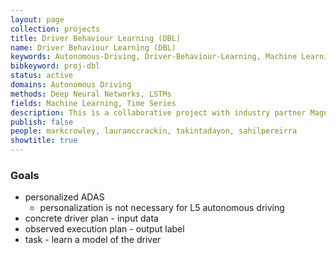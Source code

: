 ```yaml
---
layout: page
collection: projects
title: Driver Behaviour Learning (DBL)
name: Driver Behaviour Learning (DBL)
keywords: Autonomous-Driving, Driver-Behaviour-Learning, Machine Learning, Vision, Control
bibkeyword: proj-dbl
status: active
domains: Autonomous Driving
methods: Deep Neural Networks, LSTMs
fields: Machine Learning, Time Series
description: This is a collaborative project with industry partner Magna International to collect real world data about human driving behaviour in order to enable training of accurate predictive models of human driving for modern ADAS.
publish: false
people: markcrowley, lauramccrackin, takintadayon, sahilpereirra
showtitle: true
---
```


### Goals
- personalized ADAS
    - personalization is not necessary for L5 autonomous driving
- concrete driver plan - input data
- observed execution plan - output label
- task - learn a model of the driver

